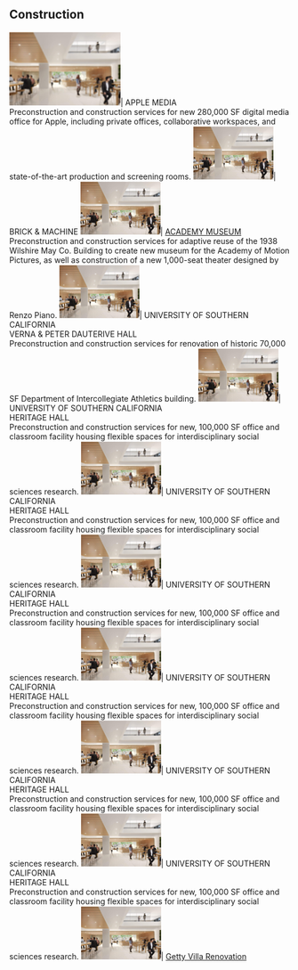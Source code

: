 ## Construction

<img src="images/Picture12.png?raw=true" width="200"/>| APPLE MEDIA <br>Preconstruction and construction services for new 280,000 SF digital media office for Apple, including private offices, collaborative workspaces, and state-of-the-art production and screening rooms.
<img src="images/Picture12.png?raw=true"/>| BRICK & MACHINE
<img src="images/Picture12.png?raw=true"/>| [ACADEMY MUSEUM](https://www.academymuseum.org/) <br>Preconstruction and construction services for adaptive reuse of the 1938 Wilshire May Co. Building to create new museum for the Academy of Motion Pictures, as well as construction of a new 1,000-seat theater designed by Renzo Piano.
<img src="images/Picture12.png?raw=true"/>| UNIVERSITY OF SOUTHERN CALIFORNIA <br>VERNA & PETER DAUTERIVE HALL <br>Preconstruction and construction services for renovation of historic 70,000 SF Department of Intercollegiate Athletics building.
<img src="images/Picture12.png?raw=true"/>| UNIVERSITY OF SOUTHERN CALIFORNIA <br>HERITAGE HALL <br>Preconstruction and construction services for new, 100,000 SF office and classroom facility housing flexible spaces for interdisciplinary social sciences research.
<img src="images/Picture12.png?raw=true"/>| UNIVERSITY OF SOUTHERN CALIFORNIA <br>HERITAGE HALL <br>Preconstruction and construction services for new, 100,000 SF office and classroom facility housing flexible spaces for interdisciplinary social sciences research.
<img src="images/Picture12.png?raw=true"/>| UNIVERSITY OF SOUTHERN CALIFORNIA <br>HERITAGE HALL <br>Preconstruction and construction services for new, 100,000 SF office and classroom facility housing flexible spaces for interdisciplinary social sciences research.
<img src="images/Picture12.png?raw=true"/>| UNIVERSITY OF SOUTHERN CALIFORNIA <br>HERITAGE HALL <br>Preconstruction and construction services for new, 100,000 SF office and classroom facility housing flexible spaces for interdisciplinary social sciences research.
<img src="images/Picture12.png?raw=true"/>| UNIVERSITY OF SOUTHERN CALIFORNIA <br>HERITAGE HALL <br>Preconstruction and construction services for new, 100,000 SF office and classroom facility housing flexible spaces for interdisciplinary social sciences research.
<img src="images/Picture12.png?raw=true"/>| UNIVERSITY OF SOUTHERN CALIFORNIA <br>HERITAGE HALL <br>Preconstruction and construction services for new, 100,000 SF office and classroom facility housing flexible spaces for interdisciplinary social sciences research.
<img src="images/Picture12.png?raw=true"/>| [Getty Villa Renovation](https://annacjacobson.github.io/thegettyvilla)
